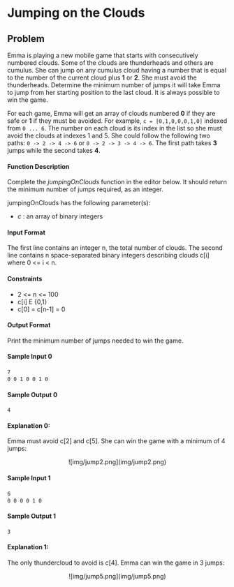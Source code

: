 # Jumping on the Clouds

## Problem

Emma is playing a new mobile game that starts with consecutively numbered clouds. Some of the clouds are thunderheads and others are cumulus. She can jump on any cumulus cloud having a number that is equal to the number of the current cloud plus **1** or **2**. She must avoid the thunderheads. Determine the minimum number of jumps it will take Emma to jump from her starting position to the last cloud. It is always possible to win the game.

For each game, Emma will get an array of clouds numbered **0** if they are safe or **1** if they must be avoided. For example, ```c = [0,1,0,0,0,1,0]``` indexed from ```0 ... 6```. The number on each cloud is its index in the list so she must avoid the clouds at indexes 1 and 5. She could follow the following two paths: ```0 -> 2 -> 4 -> 6``` or ```0 -> 2 -> 3 -> 4 -> 6```. The first path takes **3** jumps while the second takes **4**.

#### Function Description

Complete the _jumpingOnClouds_ function in the editor below. It should return the minimum number of jumps required, as an integer.

jumpingOnClouds has the following parameter(s):

* _c_ : an array of binary integers

#### Input Format

The first line contains an integer n, the total number of clouds. The second line contains n space-separated binary integers describing clouds c[i] where 0 <= i < n.

#### Constraints

* 2 <= n <= 100
* c[i] E {0,1}
* c[0] = c[n-1] = 0

#### Output Format

Print the minimum number of jumps needed to win the game.

#### Sample Input 0
```
7
0 0 1 0 0 1 0
```

#### Sample Output 0
```
4
```

#### Explanation 0:

Emma must avoid c[2] and c[5]. She can win the game with a minimum of 4 jumps:
<p align="center">
![img/jump2.png](img/jump2.png)
</p>

#### Sample Input 1
```
6
0 0 0 0 1 0
```
#### Sample Output 1
```
3
```

#### Explanation 1:
The only thundercloud to avoid is c[4]. Emma can win the game in 3 jumps:
<p align="center">
![img/jump5.png](img/jump5.png)
</p>
